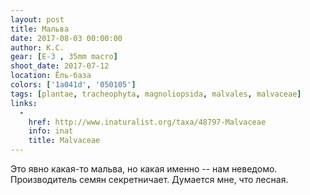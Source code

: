 ```yaml
---
layout: post
title: Мальва
date: 2017-08-03 00:00:00
author: К.С.
gear: [E-3 , 35mm macro]
shoot_date: 2017-07-12
location: Ёль-база
colors: ['1a041d', '050105']
tags: [plantae, tracheophyta, magnoliopsida, malvales, malvaceae]
links:
  -
    href: http://www.inaturalist.org/taxa/48797-Malvaceae
    info: inat
    title: Malvaceae
---
```

Это явно какая-то мальва, но какая именно -- нам неведомо. Производитель семян секретничает. Думается мне, что лесная.
